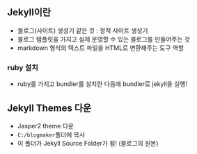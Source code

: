 ## Jekyll이란

- 블로그(사이트) 생성기 같은 것 : 정적 사이트 생성기
- 블로그 탬플릿을 가지고 실제 운영할 수 있는 블로그를 만들어주는 것
- markdown 형식의 텍스트 파일을 HTML로 변환해주는 도구 역할

### ruby 설치

- ruby를 가지고 bundler를 설치한 다음에 bundler로 jekyll을 실행!

## Jekyll Themes 다운

- Jasper2 theme 다운
- `C:/blogmaker`폴더에 복사
- 이 폴더가 Jekyll Source Folder가 됨! (블로그의 원본)